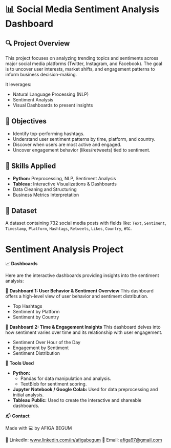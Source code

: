 # 📊 Social Media Sentiment Analysis Dashboard

## 🔍 Project Overview

This project focuses on analyzing trending topics and sentiments across major social media platforms (Twitter, Instagram, and Facebook). The goal is to uncover user interests, market shifts, and engagement patterns to inform business decision-making.

It leverages:

* Natural Language Processing (NLP)
* Sentiment Analysis
* Visual Dashboards to present insights

## 🎯 Objectives

* Identify top-performing hashtags.
* Understand user sentiment patterns by time, platform, and country.
* Discover when users are most active and engaged.
* Uncover engagement behavior (likes/retweets) tied to sentiment.

## 🧠 Skills Applied

* **Python:** Preprocessing, NLP, Sentiment Analysis
* **Tableau:** Interactive Visualizations & Dashboards
* Data Cleaning and Structuring
* Business Metrics Interpretation

## 📁 Dataset

A dataset containing 732 social media posts with fields like:
`Text`, `Sentiment`, `Timestamp`, `Platform`, `Hashtags`, `Retweets`, `Likes`, `Country`, etc.

# Sentiment Analysis Project

📈 **Dashboards**

Here are the interactive dashboards providing insights into the sentiment analysis:

📌 **Dashboard 1: User Behavior & Sentiment Overview**
This dashboard offers a high-level view of user behavior and sentiment distribution.
- Top Hashtags
- Sentiment by Platform
- Sentiment by Country

📌 **Dashboard 2: Time & Engagement Insights**
This dashboard delves into how sentiment varies over time and its relationship with user engagement.
- Sentiment Over Hour of the Day
- Engagement by Sentiment
- Sentiment Distribution

🧰 **Tools Used**

* **Python:**
    * Pandas for data manipulation and analysis.
    * TextBlob for sentiment scoring.
* **Jupyter Notebook / Google Colab:** Used for data preprocessing and initial analysis.
* **Tableau Public:** Used to create the interactive and shareable dashboards.

📬 **Contact**

Made with 💻 by AFIGA BEGUM

📩 LinkedIn: www.linkedin.com/in/afigabegum
📩 Email: afiga97@gmail.com
